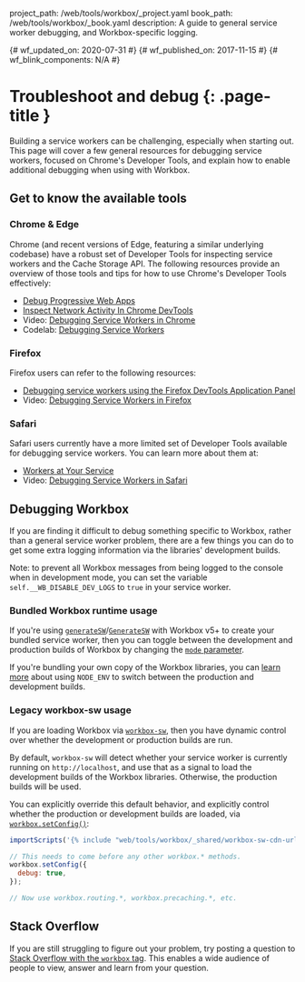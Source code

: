 project_path: /web/tools/workbox/_project.yaml
book_path: /web/tools/workbox/_book.yaml
description: A guide to general service worker debugging, and Workbox-specific logging.

{# wf_updated_on: 2020-07-31 #}
{# wf_published_on: 2017-11-15 #}
{# wf_blink_components: N/A #}

# Troubleshoot and debug {: .page-title }

Building a service workers can be challenging, especially when starting out.
This page will cover a few general resources for debugging service workers,
focused on Chrome's Developer Tools, and explain how to enable additional
debugging when using with Workbox.

## Get to know the available tools

### Chrome & Edge

Chrome (and recent versions of Edge, featuring a similar underlying codebase)
have a robust set of Developer Tools for inspecting service workers and the
Cache Storage API. The following resources provide an overview of those tools
and tips for how to use Chrome's Developer Tools effectively:

- [Debug Progressive Web Apps](/web/tools/chrome-devtools/progressive-web-apps)
- [Inspect Network Activity In Chrome DevTools](/web/tools/chrome-devtools/network)
- Video: [Debugging Service Workers in Chrome](https://www.youtube.com/watch?v=tuRPSaSiK_c)
- Codelab: [Debugging Service Workers](https://codelabs.developers.google.com/codelabs/debugging-service-workers/index.html)

### Firefox

Firefox users can refer to the following resources:

- [Debugging service workers using the Firefox DevTools Application Panel](https://developer.mozilla.org/en-US/docs/Tools/Application/Service_workers)
- Video: [Debugging Service Workers in Firefox](https://www.youtube.com/watch?v=ranU2qe1JVA)

### Safari

Safari users currently have a more limited set of Developer Tools available for
debugging service workers. You can learn more about them at:

- [Workers at Your Service](https://webkit.org/blog/8090/workers-at-your-service/#post-8090:~:text=Web%20Inspector%20supports%20debugging%20service%20workers.)
- Video: [Debugging Service Workers in Safari](https://www.youtube.com/watch?v=87RU7v6Y-bk)

## Debugging Workbox

If you are finding it difficult to debug something specific to Workbox, rather
than a general service worker problem, there are a few things you can do to get
some extra logging information via the libraries' development builds.

Note: to prevent all Workbox messages from being logged to the console when in
development mode, you can set the variable `self.__WB_DISABLE_DEV_LOGS` to
`true` in your service worker.

### Bundled Workbox runtime usage

If you're using
[`generateSW`](/web/tools/workbox/modules/workbox-build#generatesw_mode)/[`GenerateSW`](/web/tools/workbox/modules/workbox-webpack-plugin#generatesw_plugin)
with Workbox v5+ to create your bundled service worker, then you can toggle
between the development and production builds of Workbox by changing the
[`mode` parameter](/web/tools/workbox/reference-docs/latest/module-workbox-webpack-plugin.GenerateSW#parameter_1:~:text=patterns.-,mode).

If you're bundling your own copy of the Workbox libraries, you can
[learn more](https://developers.google.com/web/tools/workbox/guides/using-bundlers#configure_your_bundler_for_a_development_or_production_build)
about using `NODE_ENV` to switch between the production and development builds.

### Legacy workbox-sw usage

If you are loading Workbox via
[`workbox-sw`](/web/tools/workbox/modules/workbox-sw), then you have dynamic
control over whether the development or production builds are run.

By default, `workbox-sw` will detect whether your service worker is currently
running on `http://localhost`, and use that as a signal to load the development
builds of the Workbox libraries. Otherwise, the production builds will be used.

You can explicitly override this default behavior, and explicitly control
whether the production or development builds are loaded, via
[`workbox.setConfig()`](https://developers.google.com/web/tools/workbox/modules/workbox-sw#force_use_of_debug_or_production_builds):

```javascript
importScripts('{% include "web/tools/workbox/_shared/workbox-sw-cdn-url.html" %}');

// This needs to come before any other workbox.* methods.
workbox.setConfig({
  debug: true,
});

// Now use workbox.routing.*, workbox.precaching.*, etc.
```

## Stack Overflow

If you are still struggling to figure out your problem, try posting a question
to [Stack Overflow with the `workbox` tag](https://stackoverflow.com/questions/ask?tags=workbox).
This enables a wide audience of people to view, answer and learn from your
question.
